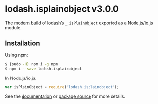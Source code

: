 # lodash.isplainobject v3.0.0

The [modern build](https://github.com/lodash/lodash/wiki/Build-Differences) of [lodash’s](https://lodash.com/) `_.isPlainObject` exported as a [Node.js](http://nodejs.org/)/[io.js](https://iojs.org/) module.

## Installation

Using npm:

```bash
$ {sudo -H} npm i -g npm
$ npm i --save lodash.isplainobject
```

In Node.js/io.js:

```js
var isPlainObject = require('lodash.isplainobject');
```

See the [documentation](https://lodash.com/docs#isPlainObject) or [package source](https://github.com/lodash/lodash/blob/3.0.0-npm-packages/lodash.isplainobject) for more details.
